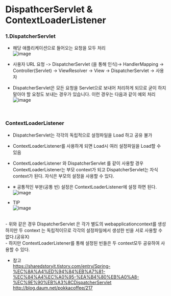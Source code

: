 <h1>DispathcerServlet & ContextLoaderListener</h1>

<h3>1.DispatcherServlet</h3>

- 해당 애플리케이션으로 들어오는 요청을 모두 처리<br>
![image](https://user-images.githubusercontent.com/44339530/98519899-b7eaad00-22b4-11eb-894c-0f653a8a78e8.png)<br>
- 사용자 URL 요청 -> DispatcherServlet (<url-pattern>을 통해 인식)-> HandlerMapping -> Controller(Servlet) -> ViewResolver -> View -> DispatcherServlet -> 사용자<br>

- DispatcherServlet은 모든 요청을 Servlet으로 보내어 처리하게 되므로 굳이 하지 말아야 할 요청도 보내는 경우가 있습니다. 이런 경우는 다음과 같이 예외 처리<br>
![image](https://user-images.githubusercontent.com/44339530/98520021-e10b3d80-22b4-11eb-84eb-1daa2d42b914.png)
<br>

<h3>ContextLoaderListener</h3>

- DispatcherServlet는 각각의 독립적으로 설정파일을 Load 하고 공유 불가<br>
- ContextLoaderListener를 사용하게 되면 Load시 여러 설정파일을 Load할 수 있음<br>
- ContextLoaderListener 와 DispatcherServlet 를 같이 사용할 경우 ContextLoaderListener는 부모 context가 되고 DispatcherServlet는 자식 context가 된다. 자식은 부모의 설정을 사용할 수 있다.<br>
- ※ 공통적인 부분(공통 빈) 설정은 ContextLoaderListener에 설정 하면 된다.<br>
![image](https://user-images.githubusercontent.com/44339530/98520351-40694d80-22b5-11eb-95c7-d169fe8e1c06.png)<br>

- TIP<br>
![image](https://user-images.githubusercontent.com/44339530/98520744-d69d7380-22b5-11eb-9976-aabbda54a8e7.png)
<br>
- 위와 같은 경우 DispatcherServlet 은 각가 별도의 webapplicationcontext를 생성하지만 두 context 는 독립적이므로 각각의 설정파일에서 생성한 빈을 서로 사용할 수 없다.(공유X)<br>
- 하지만 ContextLoaderListener를 통해 설정된 빈들은 두 context모두 공유하여 사용할 수 있다.<br>

- 참고<br>
https://sharedstoryit.tistory.com/entry/Spring-%EC%8A%A4%ED%94%84%EB%A7%81-%EC%84%A4%EC%A0%95-%EA%B4%80%EB%A0%A8-%EC%9E%90%EB%A3%8CDispatcherServlet<br>
http://blog.daum.net/pokkacoffee/217<br>